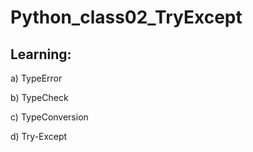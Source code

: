 # Python_class02_TryExcept

## Learning:

a) TypeError

b) TypeCheck

c) TypeConversion

d) Try-Except